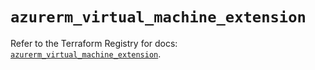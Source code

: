 # `azurerm_virtual_machine_extension`

Refer to the Terraform Registry for docs: [`azurerm_virtual_machine_extension`](https://registry.terraform.io/providers/hashicorp/azurerm/4.45.0/docs/resources/virtual_machine_extension).
